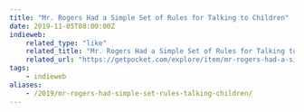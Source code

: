 ```yaml
---
title: "Mr. Rogers Had a Simple Set of Rules for Talking to Children"
date: 2019-11-05T08:00:00Z
indieweb:
    related_type: "like"
    related_title: "Mr. Rogers Had a Simple Set of Rules for Talking to Children"
    related_url: "https://getpocket.com/explore/item/mr-rogers-had-a-simple-set-of-rules-for-talking-to-children?utm_source=pocket-newtab"
tags:
    - indieweb
aliases:
    - /2019/mr-rogers-had-simple-set-rules-talking-children/
---
```

